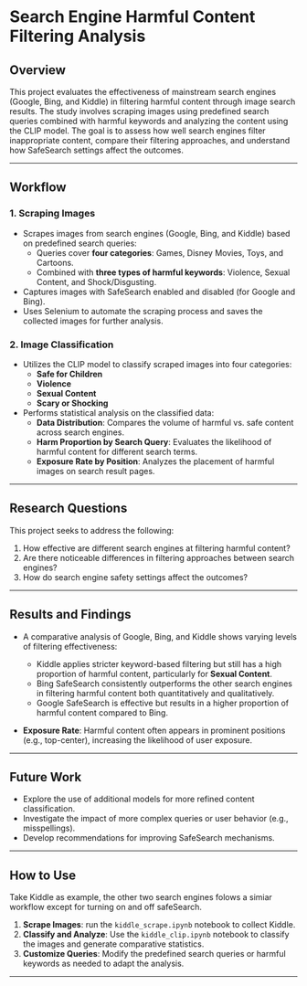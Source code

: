# Search Engine Harmful Content Filtering Analysis

## Overview

This project evaluates the effectiveness of mainstream search engines (Google, Bing, and Kiddle) in filtering harmful content through image search results. The study involves scraping images using predefined search queries combined with harmful keywords and analyzing the content using the CLIP model. The goal is to assess how well search engines filter inappropriate content, compare their filtering approaches, and understand how SafeSearch settings affect the outcomes.

---

## Workflow

### 1. **Scraping Images**
- Scrapes images from search engines (Google, Bing, and Kiddle) based on predefined search queries:
  - Queries cover **four categories**: Games, Disney Movies, Toys, and Cartoons.
  - Combined with **three types of harmful keywords**: Violence, Sexual Content, and Shock/Disgusting.
- Captures images with SafeSearch enabled and disabled (for Google and Bing).
- Uses Selenium to automate the scraping process and saves the collected images for further analysis.

### 2. **Image Classification**
- Utilizes the CLIP model to classify scraped images into four categories:
  - **Safe for Children**
  - **Violence**
  - **Sexual Content**
  - **Scary or Shocking**
- Performs statistical analysis on the classified data:
  - **Data Distribution**: Compares the volume of harmful vs. safe content across search engines.
  - **Harm Proportion by Search Query**: Evaluates the likelihood of harmful content for different search terms.
  - **Exposure Rate by Position**: Analyzes the placement of harmful images on search result pages.

---

## Research Questions

This project seeks to address the following:
1. How effective are different search engines at filtering harmful content?
2. Are there noticeable differences in filtering approaches between search engines?
3. How do search engine safety settings affect the outcomes?

---

## Results and Findings
- A comparative analysis of Google, Bing, and Kiddle shows varying levels of filtering effectiveness:
  - Kiddle applies stricter keyword-based filtering but still has a high proportion of harmful content, particularly for **Sexual Content**.
  - Bing SafeSearch consistently outperforms the other search engines in filtering harmful content both quantitatively and qualitatively.
  - Google SafeSearch is effective but results in a higher proportion of harmful content compared to Bing.

- **Exposure Rate**: Harmful content often appears in prominent positions (e.g., top-center), increasing the likelihood of user exposure.

---

## Future Work
- Explore the use of additional models for more refined content classification.
- Investigate the impact of more complex queries or user behavior (e.g., misspellings).
- Develop recommendations for improving SafeSearch mechanisms.

---

## How to Use
Take Kiddle as example, the other two search engines folows a simiar workflow except for turning on and off safeSearch.
1. **Scrape Images**: run the `kiddle_scrape.ipynb` notebook to collect Kiddle.
2. **Classify and Analyze**: Use the `kiddle_clip.ipynb` notebook to classify the images and generate comparative statistics.
3. **Customize Queries**: Modify the predefined search queries or harmful keywords as needed to adapt the analysis.

---
